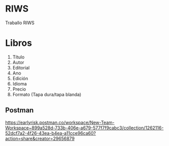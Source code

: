 # RIWS
Traballo RIWS

# Libros


1. Título
2. Autor
3. Editorial
4. Ano
5. Edición
6. Idioma
7. Precio
8. Formato (Tapa dura/tapa blanda)

## Postman
https://earlyrisk.postman.co/workspace/New-Team-Workspace~899a528d-733b-406e-a679-577f7f9cabc3/collection/1262116-52dcf7a2-4f26-43ea-b4ea-a11cce96ca60?action=share&creator=29656879
